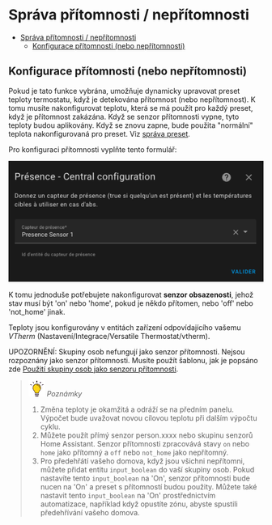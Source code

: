 # Správa přítomnosti / nepřítomnosti

- [Správa přítomnosti / nepřítomnosti](#správa-přítomnosti--nepřítomnosti)
  - [Konfigurace přítomnosti (nebo nepřítomnosti)](#konfigurace-přítomnosti-nebo-nepřítomnosti)

## Konfigurace přítomnosti (nebo nepřítomnosti)

Pokud je tato funkce vybrána, umožňuje dynamicky upravovat preset teploty termostatu, když je detekována přítomnost (nebo nepřítomnost). K tomu musíte nakonfigurovat teplotu, která se má použít pro každý preset, když je přítomnost zakázána. Když se senzor přítomnosti vypne, tyto teploty budou aplikovány. Když se znovu zapne, bude použita "normální" teplota nakonfigurovaná pro preset. Viz [správa preset](feature-presets.md).

Pro konfiguraci přítomnosti vyplňte tento formulář:

![image](images/config-presence.png)

K tomu jednoduše potřebujete nakonfigurovat **senzor obsazenosti**, jehož stav musí být 'on' nebo 'home', pokud je někdo přítomen, nebo 'off' nebo 'not_home' jinak.

Teploty jsou konfigurovány v entitách zařízení odpovídajícího vašemu _VTherm_ (Nastavení/Integrace/Versatile Thermostat/vtherm).

UPOZORNĚNÍ: Skupiny osob nefungují jako senzor přítomnosti. Nejsou rozpoznány jako senzor přítomnosti. Musíte použít šablonu, jak je popsáno zde [Použití skupiny osob jako senzoru přítomnosti](troubleshooting.md#using-a-people-group-as-a-presence-sensor).

> ![Tip](images/tips.png) _*Poznámky*_
>
> 1. Změna teploty je okamžitá a odráží se na předním panelu. Výpočet bude uvažovat novou cílovou teplotu při dalším výpočtu cyklu.
> 2. Můžete použít přímý senzor person.xxxx nebo skupinu senzorů Home Assistant. Senzor přítomnosti zpracovává stavy `on` nebo `home` jako přítomný a `off` nebo `not_home` jako nepřítomný.
> 3. Pro předehřátí vašeho domova, když jsou všichni nepřítomni, můžete přidat entitu `input_boolean` do vaší skupiny osob. Pokud nastavíte tento `input_boolean` na 'On', senzor přítomnosti bude nucen na 'On' a preset s přítomností budou použity. Můžete také nastavit tento `input_boolean` na 'On' prostřednictvím automatizace, například když opustíte zónu, abyste spustili předehřívání vašeho domova.
